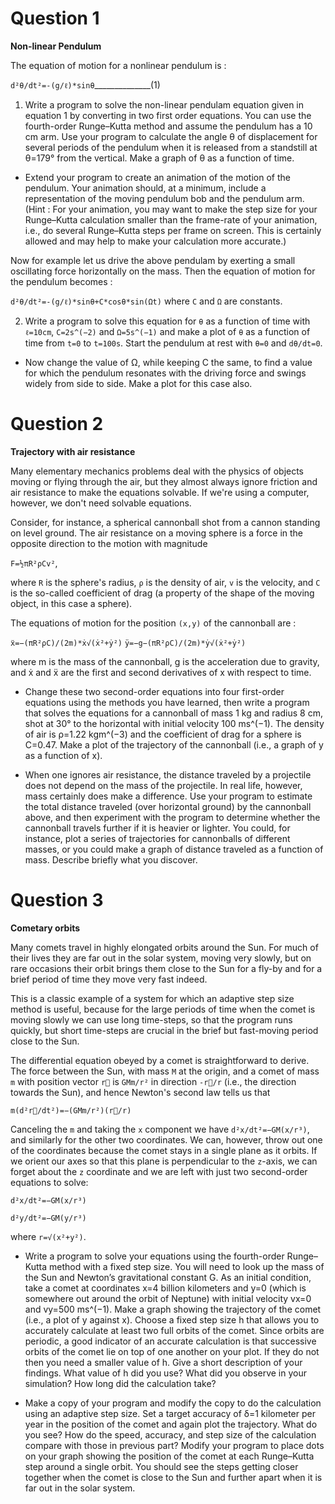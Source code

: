 # Question 1
**Non-linear Pendulum**

The equation of motion for a nonlinear pendulum is :

`d²θ/dt²=-(g/ℓ)*sinθ`______________(1)

1. Write a program to solve the non-linear pendulam equation given in equation 1 by converting
in two first order equations. You can use the fourth-order Runge–Kutta method and assume
the pendulum has a 10 cm arm. Use your program to calculate the angle θ of displacement
for several periods of the pendulum when it is released from a standstill at θ=179° from the
vertical. Make a graph of θ as a function of time.

- Extend your program to create an animation of the motion of the pendulum. Your animation
should, at a minimum, include a representation of the moving pendulum bob and the pendulum
arm. (Hint : For your animation, you may want to make the step size for your Runge–Kutta calculation
smaller than the frame-rate of your animation, i.e., do several Runge–Kutta steps per frame on
screen. This is certainly allowed and may help to make your calculation more accurate.)

Now for example let us drive the above pendulam by exerting a small oscillating force horizontally
on the mass. Then the equation of motion for the pendulum becomes : 

`d²θ/dt²=-(g/ℓ)*sinθ+C*cosθ*sin(Ωt)` where `C` and `Ω` are constants.

2. Write a program to solve this equation for `θ` as a function of time with `ℓ=10cm`, `C=2s^(−2)` and `Ω=5s^(−1)` and make a plot of `θ` as a function of time from `t=0` to `t=100s`. 
Start the pendulum at rest with `θ=0` and `dθ/dt=0`.

- Now change the value of Ω, while keeping C the same, to find a value for which the pendulum
resonates with the driving force and swings widely from side to side. Make a plot for this case
also.

# Question 2
**Trajectory with air resistance**

Many elementary mechanics problems deal with the physics of objects moving or flying through the
air, but they almost always ignore friction and air resistance to make the equations solvable. If we're
using a computer, however, we don't need solvable equations.

Consider, for instance, a spherical cannonball shot from a cannon standing on level ground. The
air resistance on a moving sphere is a force in the opposite direction to the motion with magnitude

`F=½πR²ρCv²`,

where `R` is the sphere's radius, `ρ` is the density of air, `v` is the velocity, and `C` is the so-called
coefficient of drag (a property of the shape of the moving object, in this case a sphere).

The equations of motion for the position `(x,y)` of the cannonball are :

`ẍ=−(πR²ρC)/(2m)*ẋ√(ẋ²+ẏ²)` 
`ÿ=−g−(πR²ρC)/(2m)*ẏ√(ẋ²+ẏ²)`

where m is the mass of the cannonball, g is the acceleration due to gravity, and ẋ and ẍ are the
first and second derivatives of x with respect to time.

- Change these two second-order equations into four first-order equations using the methods you
have learned, then write a program that solves the equations for a cannonball of mass 1 kg and
radius 8 cm, shot at 30° to the horizontal with initial velocity 100 ms^(−1). The density of air is
ρ=1.22 kgm^(−3) and the coefficient of drag for a sphere is C=0.47. Make a plot of the trajectory
of the cannonball (i.e., a graph of y as a function of x).

- When one ignores air resistance, the distance traveled by a projectile does not depend on the
mass of the projectile. In real life, however, mass certainly does make a difference. Use your
program to estimate the total distance traveled (over horizontal ground) by the cannonball above,
and then experiment with the program to determine whether the cannonball travels further if
it is heavier or lighter. You could, for instance, plot a series of trajectories for cannonballs of
different masses, or you could make a graph of distance traveled as a function of mass. Describe
briefly what you discover.

# Question 3
**Cometary orbits**

Many comets travel in highly elongated orbits around the Sun. For much of their lives they are
far out in the solar system, moving very slowly, but on rare occasions their orbit brings them close to
the Sun for a fly-by and for a brief period of time they move very fast indeed.

This is a classic example of a system for which an adaptive step size method is useful, because for the
large periods of time when the comet is moving slowly we can use long time-steps, so that the program
runs quickly, but short time-steps are crucial in the brief but fast-moving period close to the Sun.

The differential equation obeyed by a comet is straightforward to derive. The force between the
Sun, with mass `M` at the origin, and a comet of mass `m` with position vector `r⃗` is `GMm/r²` in direction
`-r⃗/r` (i.e., the direction towards the Sun), and hence Newton's second law tells us that

`m(d²r⃗/dt²)=−(GMm/r²)(r⃗/r)`

Canceling the `m` and taking the `x` component we have `d²x/dt²=−GM(x/r³)`, and similarly for the other two coordinates. 
We can, however, throw out one of the coordinates because the comet stays in a single plane as it orbits. If we orient our axes so that this plane is perpendicular to
the `z`-axis, we can forget about the `z` coordinate and we are left with just two second-order equations
to solve:

`d²x/dt²=−GM(x/r³)`

`d²y/dt²=−GM(y/r³)`

where `r=√(x²+y²)`.

- Write a program to solve your equations using the fourth-order Runge–Kutta method with a fixed
step size. You will need to look up the mass of the Sun and Newton’s gravitational constant G.
As an initial condition, take a comet at coordinates x=4 billion kilometers and y=0 (which
is somewhere out around the orbit of Neptune) with initial velocity vx=0 and vy=500 ms^(−1).
Make a graph showing the trajectory of the comet (i.e., a plot of y against x).
Choose a fixed step size h that allows you to accurately calculate at least two full orbits of the
comet. Since orbits are periodic, a good indicator of an accurate calculation is that successive
orbits of the comet lie on top of one another on your plot. If they do not then you need a smaller
value of h. Give a short description of your findings. What value of h did you use? What did
you observe in your simulation? How long did the calculation take?

- Make a copy of your program and modify the copy to do the calculation using an adaptive step
size. Set a target accuracy of δ=1 kilometer per year in the position of the comet and again plot
the trajectory. What do you see? How do the speed, accuracy, and step size of the calculation
compare with those in previous part? Modify your program to place dots on your graph showing the position of the comet at each
Runge–Kutta step around a single orbit. You should see the steps getting closer together when
the comet is close to the Sun and further apart when it is far out in the solar system.

